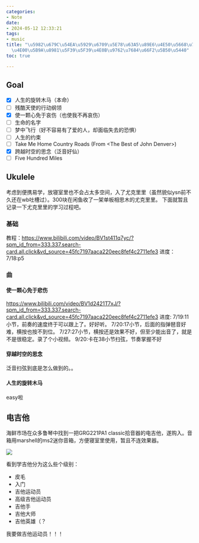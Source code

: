 ```yaml
---
categories:
- Note
date:
- 2024-05-12 12:33:21
tags:
- music
title: "\u5982\u679C\u54EA\u5929\u6709\u5E78\u63A5\u89E6\u4E50\u5668\u7684\u8BDD\uFF0C\
  \u4E00\u5B9A\u8981\u5F39\u5F39\u4E0B\u9762\u7684\u66F2\u5B50\u5440"
toc: true

---
```

## Goal
- [x] 人生的旋转木马（本命）
- [ ] 残酷天使的行动纲领
- [x] 使一颗心免于哀伤（也使我不再哀伤）
- [ ] 生命的名字
- [ ] 梦中飞行（好不容易有了爱的人，却面临失去的恐惧）
- [ ] 人生的约束
- [ ] Take Me Home Country Roads (From \<The Best of John Denver\>)
- [x] 跨越时空的思念（泛音好仙）
- [ ] Five Hundred Miles

## Ukulele
考虑到便携易学，放寝室里也不会占太多空间，入了尤克里里（虽然貌似ysn前不久还在wb吐槽过）。300块在闲鱼收了一架单板相思木的尤克里里。
下面就暂且记录一下尤克里里的学习过程吧。
### 基础
教程：https://www.bilibili.com/video/BV1st411q7yc/?spm_id_from=333.337.search-card.all.click&vd_source=45fc7197aaca220eec8fef4c2711efe3
进度：
7/18:p5

### 曲
#### 使一颗心免于悲伤
https://www.bilibili.com/video/BV1d2421T7xJ/?spm_id_from=333.337.search-card.all.click&vd_source=45fc7197aaca220eec8fef4c2711efe3
进度:
7/19:11小节，前奏的速度终于可以跟上了。好好听。
7/20:17小节，后面的指弹琶音好难，横按也按不到位。
7/27:27小节，横按还是效果不好，但至少能出音了，就是不是很稳定。录了个小视频。
9/20:卡在38小节扫弦，节奏掌握不好

#### 穿越时空的思念
泛音扫弦到底是怎么做到的。。

#### 人生的旋转木马
easy啦

## 电吉他
海鲜市场在众多鲁琴中找到一把GRG221PA1 classic拾音器的电吉他，遂购入。音箱用marshell的ms2迷你音箱，方便寝室里使用，暂且不连效果器。

![](Pasted_image_20241017152246.png)

看到学吉他分为这么些个级别：
- 皮毛
- 入门
- 吉他运动员
- 高级吉他运动员
- 吉他手
- 吉他大师
- 吉他英雄（？

我要做吉他运动员！！！





